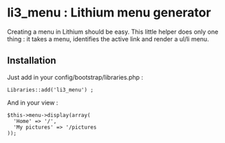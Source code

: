 li3_menu : Lithium menu generator
=================================

Creating a menu in Lithium should be easy. This little helper does only one thing : it takes a menu, identifies the active link and render a ul/li menu.

Installation
------------

Just add in your config/bootstrap/libraries.php :

    Libraries::add('li3_menu') ;
    
And in your view :

    $this->menu->display(array(
      'Home' => '/',
      'My pictures' => '/pictures
    ));
